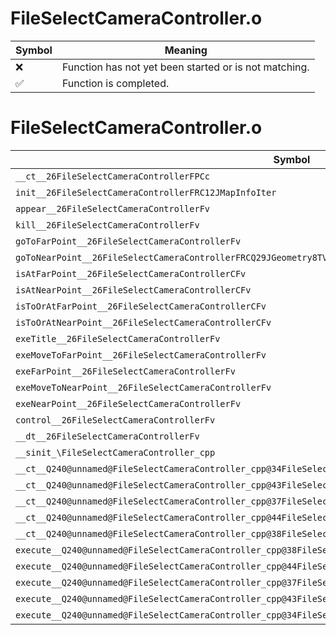 # FileSelectCameraController.o
| Symbol | Meaning 
| ------------- | ------------- 
| :x: | Function has not yet been started or is not matching. 
| :white_check_mark: | Function is completed. 


# FileSelectCameraController.o
| Symbol | Decompiled? |
| ------------- | ------------- |
| `__ct__26FileSelectCameraControllerFPCc` | :x: |
| `init__26FileSelectCameraControllerFRC12JMapInfoIter` | :x: |
| `appear__26FileSelectCameraControllerFv` | :x: |
| `kill__26FileSelectCameraControllerFv` | :x: |
| `goToFarPoint__26FileSelectCameraControllerFv` | :x: |
| `goToNearPoint__26FileSelectCameraControllerFRCQ29JGeometry8TVec3<f>` | :x: |
| `isAtFarPoint__26FileSelectCameraControllerCFv` | :x: |
| `isAtNearPoint__26FileSelectCameraControllerCFv` | :x: |
| `isToOrAtFarPoint__26FileSelectCameraControllerCFv` | :x: |
| `isToOrAtNearPoint__26FileSelectCameraControllerCFv` | :x: |
| `exeTitle__26FileSelectCameraControllerFv` | :x: |
| `exeMoveToFarPoint__26FileSelectCameraControllerFv` | :x: |
| `exeFarPoint__26FileSelectCameraControllerFv` | :x: |
| `exeMoveToNearPoint__26FileSelectCameraControllerFv` | :x: |
| `exeNearPoint__26FileSelectCameraControllerFv` | :x: |
| `control__26FileSelectCameraControllerFv` | :x: |
| `__dt__26FileSelectCameraControllerFv` | :x: |
| `__sinit_\FileSelectCameraController_cpp` | :x: |
| `__ct__Q240@unnamed@FileSelectCameraController_cpp@34FileSelectCameraControllerNrvTitleFv` | :x: |
| `__ct__Q240@unnamed@FileSelectCameraController_cpp@43FileSelectCameraControllerNrvMoveToFarPointFv` | :x: |
| `__ct__Q240@unnamed@FileSelectCameraController_cpp@37FileSelectCameraControllerNrvFarPointFv` | :x: |
| `__ct__Q240@unnamed@FileSelectCameraController_cpp@44FileSelectCameraControllerNrvMoveToNearPointFv` | :x: |
| `__ct__Q240@unnamed@FileSelectCameraController_cpp@38FileSelectCameraControllerNrvNearPointFv` | :x: |
| `execute__Q240@unnamed@FileSelectCameraController_cpp@38FileSelectCameraControllerNrvNearPointCFP5Spine` | :x: |
| `execute__Q240@unnamed@FileSelectCameraController_cpp@44FileSelectCameraControllerNrvMoveToNearPointCFP5Spine` | :x: |
| `execute__Q240@unnamed@FileSelectCameraController_cpp@37FileSelectCameraControllerNrvFarPointCFP5Spine` | :x: |
| `execute__Q240@unnamed@FileSelectCameraController_cpp@43FileSelectCameraControllerNrvMoveToFarPointCFP5Spine` | :x: |
| `execute__Q240@unnamed@FileSelectCameraController_cpp@34FileSelectCameraControllerNrvTitleCFP5Spine` | :x: |
